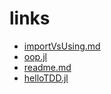 


# links

- [importVsUsing.md](importVsUsing.md)
- [oop.jl](oop.jl)
- [readme.md](readme.md)
- [helloTDD.jl](helloTDD.jl)

